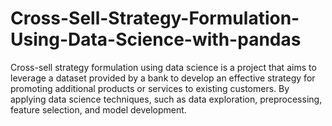 # Cross-Sell-Strategy-Formulation-Using-Data-Science-with-pandas
Cross-sell strategy formulation using data science is a project that aims to leverage a dataset provided by a bank to develop an effective strategy for promoting additional products or services to existing customers. By applying data science techniques, such as data exploration, preprocessing, feature selection, and model development.
